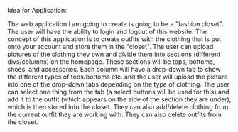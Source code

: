 Idea for Application:

The web application I am going to create is going to be a "fashion closet". The user will have the ability to login and logout of this website. The concept of this application is to create outfits with the clothing that is put onto your account and store them in the "closet". The user can upload pictures of the clothing they own and divide them into sections (different divs/columns) on the homepage. These sections will be tops, bottoms, shoes, and accessories. Each column will have a drop-down tab to show the different types of tops/bottoms etc. and the user will upload the picture into one of the drop-down tabs depending on the type of clothing. The user can select one thing from the tab (a select buttons will be used for this) and add it to the outfit (which appears on the side of the section they are under), which is then stored into the closet. They can also add/delete clothing from the current outfit they are working with. They can also delete outfits from the closet.